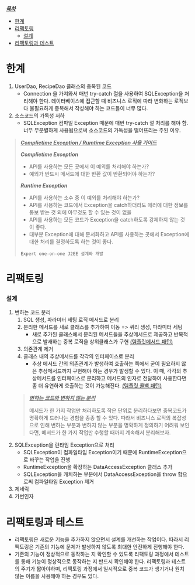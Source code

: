 <i><u>***목차***</i></u>
- [한계](#한계)
- [리팩토링](#리팩토링)
    + [설계](#설계)
- [리팩토링과 테스트](#리팩토링과-테스트)
 
# 한계
1. UserDao, RecipeDao 클래스의 중복된 코드
   - Connection 을 가져와서 매번 try-catch 절을 사용하여 SQLException을 처리해야 한다. 
     데이터베이스에 접근할 때 비즈니스 로직에 따라 변화하는 로직보다 불필요하게 중복해서 작성해야 하는 코드들이 너무 많다.   
2. 소스코드의 가독성 저하 
   - SQLException 컴파일 Exception 때문에 매번 try-catch 절 처리를 해야 함. 너무 무분별하게 사용됨으로써 소스코드의 가독성을 떨어뜨리는 주된 이유.

> <u>***Complietime Exception / Rumtime Exception 사용 가이드***</u>
> 
> ***Complietime Exception***
> - API를 사용하는 모든 곳에서 이 예외를 처리해야 하는가?
> - 예외가 반드시 메서드에 대한 반환 값이 반환되어야 하는가?
> 
> ***Runtime Exception***
> - API를 사용하는 소수 중 이 예외를 처리해야 하는가?
> - API를 사용하는 코드에서 Exception을 catch하더라도 에러에 대한 정보를 통보 받는 것 외에 아무것도 할 수 있는 것이 없을
> - API를 사용하는 모든 코드가 Exception을 catch하도록 강제하지 않는 것 이 좋다.
> - 대부분 Exception에 대해 문서화하고 API를 사용하는 곳에서 Exception에 대한 처리를 결정하도록 하는 것이 좋다.
> 
> 
> `Expert one-on-one J2EE 설계와 개발`

# 리팩토링
### 설계
1. 변하는 코드 분리
    1. SQL 생성, 파라미터 세팅 로직 메서드로 분리
    2. 분리한 메서드를 새로 클래스를 추가하여 이동 => 쿼리 생성, 파라미터 세팅  
       - 새로 추가된 클래스에서 분리된 메서드들을 추상메서드로 제공하고 반복적으로 발새하는 중복 로직을 상위클래스가 구현 [(템플릿메서드 패턴)](https://github.com/e-build/java-oop-to-spring/blob/main/concept/design-pattern.md#template-method)
    3. 의존관계 제거 
    4. 클래스 내의 추상메서드를 각각의 인터페이스로 분리
       - 추상 메서드 간의 의존관계가 발생하여 호출하는 쪽에서 굳이 필요하지 않은 추상메서드까지 구현해야 하는 경우가 발생할 수 있다.
       이 때, 각각의 추상메서드를 인터페이스로 분리하고 메서드의 인자로 전달하여 사용한다면 좀 더 유연하게 호출하는 것이 가능해진다. [(템플릿 콜백 패턴)](https://github.com/e-build/java-oop-to-spring/blob/main/concept/design-pattern.md#template-callback)
   > <u>***변하는 코드와 변하지 않는 분리***</u> 
   > 
   > 메서드가 한 가지 작업만 처리하도록 작은 단위로 분리하다보면 중복코드가 명확하게 
   > 드러나는 경험을 종종 할 수 있다. 따라서 비즈니스 로직의 복잡성으로 인해 
   > 변하는 부분과 변하지 않는 부분을 명확하게 정의하기 어려워 보인다면, 
   > 메서드가 한 가지 작업만 수행할 때까지 계속해서 분리해보자.
2. SQLException을 런타임 Exception으로 처리
   * SQLException이 컴파일타임 Exception이기 때문에 RuntimeException으로 바꾸는 작업을 진행
   * RuntimeException을 확장하는 DataAccessException 클래스 추가
   * SQLException을 캐치하는 부분에서 DataAccessException을 throw 함으로써 컴파일타임 Exception 제거
3. 제네릭
4. 가변인자

# 리팩토링과 테스트
- 리팩토링은 새로운 기능을 추가하지 않으면서 설계를 개선하는 작업이다. 따라서 리팩토링은 기존의 기능에 문제가 발생하지 않도록 
  최대한 안전하게 진행해야 한다.
- 기존의 기능이 정상적으로 동작하는 지 확인할 수 있도록 리팩토링 과정에서 테스트를 통해 기능이 정상적으로 동작하는 지 반드시 확인해야 한다.
  리팩토링과 테스트의 주기가 짧아야하며, 리팩토링 과정에서 일시적으로 중복 코드가 생기거나 원치 않는 이름을 사용해야 하는 경우도 있다. 